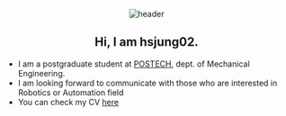 <div align="center">
  
  ![header](https://capsule-render.vercel.app/api?type=slice&customColorList=0&height=300&section=header&text=Hyun-Seo%20Jung&fontSize=90)
  
  Hi, I am hsjung02.
  ----
  </div>

  - I am a postgraduate student at [POSTECH](https://www.postech.ac.kr/), dept. of Mechanical Engineering.
  - I am looking forward to communicate with those who are interested in Robotics or Automation field
  - You can check my CV [here](https://hsjung02.github.io/assets/CV_HyunSeo_Jung.pdf)
